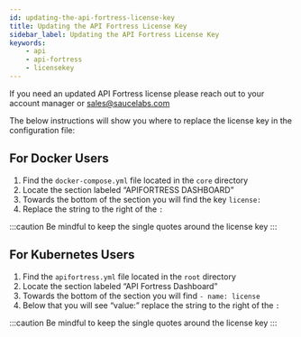 ```yaml
---
id: updating-the-api-fortress-license-key
title: Updating the API Fortress License Key
sidebar_label: Updating the API Fortress License Key
keywords:
    - api
    - api-fortress
    - licensekey
---
```


If you need an updated API Fortress license please reach out to your account manager or [sales@saucelabs.com](mailto:sales@saucelabs.com)

The below instructions will show you where to replace the license key in the configuration file:

## For Docker Users

1. Find the `docker-compose.yml` file located in the `core` directory
2. Locate the section labeled “APIFORTRESS DASHBOARD”
3. Towards the bottom of the section you will find the key `license:` 
4. Replace the string to the right of the `:` 

:::caution
Be mindful to keep the single quotes around the license key
:::

## For Kubernetes Users

1. Find the `apifortress.yml` file located in the `root` directory
2. Locate the section labeled “API Fortress Dashboard”
3. Towards the bottom of the section you will find `- name: license`
4. Below that you will see “value:” replace the string to the right of the `:` 

:::caution
Be mindful to keep the single quotes around the license key
:::